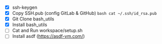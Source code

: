 - [X] ssh-keygen
- [X] Copy SSH.pub (config GitLab & GitHub) `bash cat ~/.ssh/id_rsa.pub`
- [X] Git Clone bash_utils
- [X] Install bash_utils
- [ ] Cat and Run workspace/setup.sh
- [ ] Install asdf (https://asdf-vm.com/)
